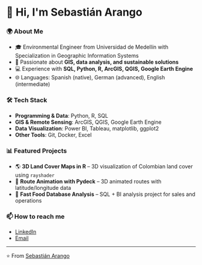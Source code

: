 # 👋 Hi, I'm Sebastián Arango  

### 🌍 About Me  
- 🎓 Environmental Engineer from Universidad de Medellín with Specialization in Geographic Information Systems   
- 🌱 Passionate about **GIS, data analysis, and sustainable solutions**  
- 💻 Experience with **SQL, Python, R, ArcGIS, QGIS, Google Earth Engine**  
- 🌐 Languages: Spanish (native), German (advanced), English (intermediate)  

### 🛠️ Tech Stack  
- **Programming & Data**: Python, R, SQL  
- **GIS & Remote Sensing**: ArcGIS, QGIS, Google Earth Engine  
- **Data Visualization**: Power BI, Tableau, matplotlib, ggplot2  
- **Other Tools**: Git, Docker, Excel  

### 📊 Featured Projects  
- 🌎 **3D Land Cover Maps in R** – 3D visualization of Colombian land cover using `rayshader`  
- 🚴 **Route Animation with Pydeck** – 3D animated routes with latitude/longitude data  
- 🍔 **Fast Food Database Analysis** – SQL + BI analysis project for sales and operations  

### 📫 How to reach me  
- [LinkedIn](https://www.linkedin.com/)  
- [Email](mailto:youremail@example.com)  

---

⭐️ From [Sebastián Arango](https://github.com/tu-usuario)
